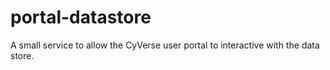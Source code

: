 # portal-datastore

A small service to allow the CyVerse user portal to interactive with the data store.


